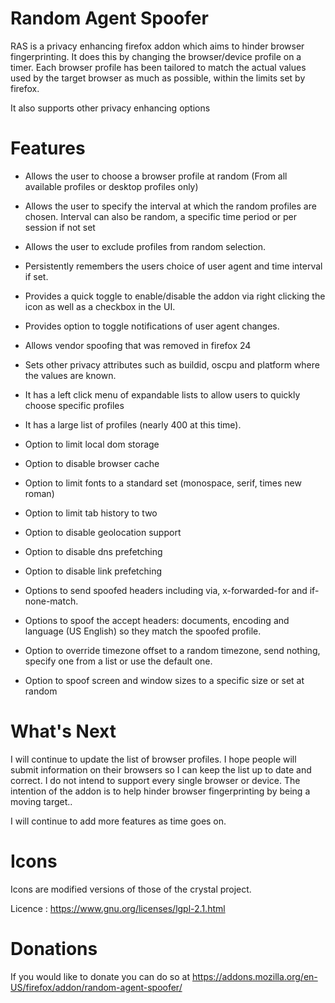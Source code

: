 # Random Agent Spoofer #


RAS is a privacy enhancing firefox addon which aims to hinder browser
fingerprinting. It does this by changing the browser/device profile on a timer.
Each browser profile has been tailored to match the actual values used by the target 
browser as much as possible, within the limits set by firefox.

It also supports other privacy enhancing options


# Features #

- Allows the user to choose a browser profile at random (From all available profiles or desktop profiles only)  

- Allows the user to specify the interval at which the random profiles are
  chosen. Interval can also be random, a specific time period or per session if not set

- Allows the user to exclude profiles from random selection.

- Persistently remembers the users choice of user agent and time interval if set.

- Provides a quick toggle to enable/disable the addon via right clicking the
  icon as well as a checkbox in the UI.

- Provides option to toggle notifications of user agent changes. 

- Allows vendor spoofing that was removed in firefox 24

- Sets other privacy attributes such as buildid, oscpu and platform where the
  values are known.

- It has a left click menu of expandable lists to allow users to quickly choose
  specific profiles

- It has a large list of profiles (nearly 400 at this time).

- Option to limit local dom storage

- Option to disable browser cache

- Option to limit fonts to a standard set (monospace, serif, times new roman)

- Option to limit tab history to two

- Option to disable geolocation support

- Option to disable dns prefetching

- Option to disable link prefetching

- Options to send spoofed headers including  via, x-forwarded-for and if-none-match.
 
- Options to spoof the accept headers: documents, encoding and language (US English) so they match the spoofed profile.

- Option to override timezone offset to a random timezone, send nothing, specify one from a list or use the default one.

- Option to spoof screen and window sizes to a specific size or set at random


# What's Next #

I will continue to update the list of browser profiles. I hope people will submit 
information on their browsers so I can keep the list up to date and correct. I do 
not intend to support every single browser or device. The intention of the addon 
is to help hinder browser fingerprinting by being a moving target..

I will continue to add more features as time goes on.

# Icons #

Icons are modified versions of those of the crystal project.

Licence : https://www.gnu.org/licenses/lgpl-2.1.html


# Donations #

If you would like to donate you can do so at
https://addons.mozilla.org/en-US/firefox/addon/random-agent-spoofer/

